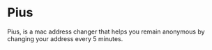 # Pius
Pius, is a mac address changer that helps you remain anonymous by changing your address every 5 minutes.
